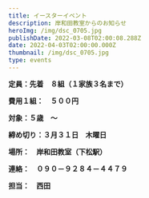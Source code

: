 ```yaml
---
title: イースターイベント　
description: 岸和田教室からのお知らせ
heroImg: /img/dsc_0705.jpg
publishDate: 2022-03-08T02:00:08.288Z
date: 2022-04-03T02:00:00.000Z
thumbnail: /img/dsc_0705.jpg
type: events
---
```

**定員：先着　８組（１家族３名まで）**

**費用１組：　５００円**

**対象：５歳　～**

**締め切り：３月３１日　木曜日**

**場所：　岸和田教室（下松駅）**

**連絡：　０９０－９２８４－４４７９**

**担当：　西田**